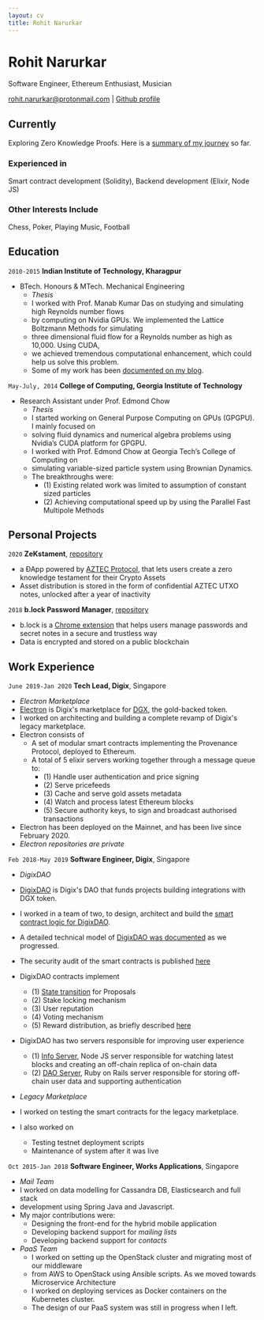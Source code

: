 ```yaml
---
layout: cv
title: Rohit Narurkar
---
```

# Rohit Narurkar
Software Engineer, Ethereum Enthusiast, Musician

<div id="webaddress">
<a href="rohit.narurkar@protonmail.com">rohit.narurkar@protonmail.com</a>
| <a href="http://github.com/roynalnaruto">Github profile</a>
</div>


## Currently

Exploring Zero Knowledge Proofs. Here is a [summary of my journey](https://gist.github.com/roynalnaruto/2ce81b2255823526a6b3f779def7c4e2) so far.


### Experienced in

Smart contract development (Solidity), Backend development (Elixir, Node JS)


### Other Interests Include

Chess, Poker, Playing Music, Football


## Education

`2010-2015`
__Indian Institute of Technology, Kharagpur__

- BTech. Honours & MTech. Mechanical Engineering
  - *Thesis*
  - I worked with Prof. Manab Kumar Das on studying and simulating high Reynolds number flows
  - by computing on Nvidia GPUs. We implemented the Lattice Boltzmann Methods for simulating
  - three dimensional fluid flow for a Reynolds number as high as 10,000. Using CUDA,
  - we achieved tremendous computational enhancement, which could help us solve this problem.
  - Some of my work has been [documented on my blog](https://rohitnarurkar.wordpress.com/category/gpu-gpgpu/).

`May-July, 2014`
__College of Computing, Georgia Institute of Technology__

- Research Assistant under Prof. Edmond Chow
  - *Thesis*
  - I started working on General Purpose Computing on GPUs (GPGPU). I mainly focused on
  - solving fluid dynamics and numerical algebra problems using Nvidia’s CUDA platform for GPGPU.
  - I worked with Prof. Edmond Chow at Georgia Tech’s College of Computing on
  - simulating variable-sized particle system using Brownian Dynamics.
  - The breakthroughs were:
    - (1) Existing related work was limited to assumption of constant sized particles
    - (2) Achieving computational speed up by using the Parallel Fast Multipole Methods


## Personal Projects

`2020`
__ZeKstament__, [repository](https://github.com/roynalnaruto/ZeKstament)

- a ÐApp powered by [AZTEC Protocol](https://www.aztecprotocol.com/), that lets users create a zero knowledge testament for their Crypto Assets
- Asset distribution is stored in the form of confidential AZTEC UTXO notes, unlocked after a year of inactivity

`2018`
__b.lock Password Manager__, [repository](https://github.com/BlockProject/b-lock)

- b.lock is a [Chrome extension](https://chrome.google.com/webstore/detail/block-password-manager/hjbpkcanpblbdfeoogkbpkbjmacakmjn) that helps users manage passwords and secret notes in a secure and trustless way
- Data is encrypted and stored on a public blockchain


## Work Experience

`June 2019-Jan 2020`
__Tech Lead, Digix__, Singapore

- *Electron Marketplace*
- [Electron](https://digix.global) is Digix's marketplace for [DGX](https://digix.global/#/ecosystem), the gold-backed token.
- I worked on architecting and building a complete revamp of Digix's legacy marketplace.
- Electron consists of
  - A set of modular smart contracts implementing the Provenance Protocol, deployed to Ethereum.
  - A total of 5 elixir servers working together through a message queue to:
    - (1) Handle user authentication and price signing
    - (2) Serve pricefeeds
    - (3) Cache and serve gold assets metadata
    - (4) Watch and process latest Ethereum blocks
    - (5) Secure authority keys, to sign and broadcast authorised transactions
- Electron has been deployed on the Mainnet, and has been live since February 2020.
- _Electron repositories are private_

`Feb 2018-May 2019`
__Software Engineer, Digix__, Singapore

- *DigixDAO*
- [DigixDAO](https://community.digix.global/#/) is Digix's DAO that funds projects building integrations with DGX token.
- I worked in a team of two, to design, architect and build the [smart contract logic for DigixDAO](https://github.com/DigixGlobal/dao-contracts).
- A detailed technical model of [DigixDAO was documented](https://github.com/DigixGlobal/dao-contracts/blob/master/doc/DigixDAO_Governance_Model.pdf) as we progressed.
- The security audit of the smart contracts is published [here](https://github.com/DigixGlobal/dao-contracts/blob/master/doc/chainsecurity_digix.pdf)
- DigixDAO contracts implement
  - (1) [State transition](https://github.com/DigixGlobal/dao-contracts/blob/master/doc/digixdao-proposal-state-diagram.jpg) for Proposals
  - (2) Stake locking mechanism
  - (3) User reputation
  - (4) Voting mechanism
  - (5) Reward distribution, as briefly described [here](https://github.com/DigixGlobal/dao-contracts#smart-contract-architecture)
- DigixDAO has two servers responsible for improving user experience
  - (1) [Info Server](https://github.com/DigixGlobal/info-server), Node JS server responsible for watching latest blocks and creating an off-chain replica of on-chain data
  - (2) [DAO Server](https://github.com/DigixGlobal/dao-server), Ruby on Rails server responsible for storing off-chain user data and supporting authentication

- *Legacy Marketplace*
- I worked on testing the smart contracts for the legacy marketplace.
- I also worked on
  - Testing testnet deployment scripts
  - Maintenance of system after it was live

`Oct 2015-Jan 2018`
__Software Engineer, Works Applications__, Singapore

- *Mail Team*
- I worked on data modelling for Cassandra DB, Elasticsearch and full stack
- development using Spring Java and Javascript.
- My major contributions were:
  - Designing the front-end for the hybrid mobile application
  - Developing backend support for _mailing lists_
  - Developing backend support for _contacts_
- *PaaS Team*
  - I worked on setting up the OpenStack cluster and migrating most of our middleware
  - from AWS to OpenStack using Ansible scripts. As we moved towards Microservice Architecture
  - I worked on deploying services as Docker containers on the Kubernetes cluster.
  - The design of our PaaS system was still in progress when I left.


<!-- ### Footer

Last updated: March 2020 -->
